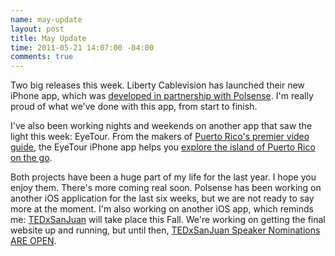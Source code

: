```yaml
--- 
name: may-update
layout: post
title: May Update
time: 2011-05-21 14:07:00 -04:00
comments: true
---
```


Two big releases this week. Liberty Cablevision has launched their new iPhone app, which was [developed in partnership with Polsense](http://blog.polsense.com/liberty-cable-iphone-application "Liberty Cable iPhone Application"). I'm really proud of what we've done with this app, from start to finish.

I've also been working nights and weekends on another app that saw the light this week: EyeTour. From the makers of [Puerto Rico's premier video guide](http://www.eyetour.com/ "EyeTour"), the EyeTour iPhone app helps you [explore the island of Puerto Rico on the go](http://itunes.apple.com/us/app/eyetour/id414703689 "EyeTour iPhone app").

Both projects have been a huge part of my life for the last year. I hope you enjoy them. There's more coming real soon. Polsense has been working on another iOS application for the last six weeks, but we are not ready to say more at the moment. I'm also working on another iOS app, which reminds me: [TEDxSanJuan](http://www.tedxsanjuan.com "TEDxSanJuan") will take place this Fall. We're working on getting the final website up and running, but until then, [TEDxSanJuan Speaker Nominations ARE OPEN](http://clearshore.wufoo.com/forms/nominate-a-speaker-tedxsanjuan-19-nov-2011/ "Nominate a Speaker for TEDxSanJuan").